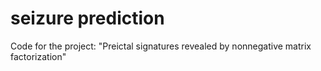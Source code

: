 # seizure prediction
Code for the project: "Preictal signatures revealed by nonnegative matrix factorization"
